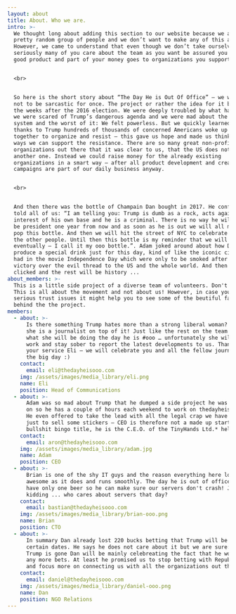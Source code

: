```yaml
---
layout: about
title: About. Who we are.
intro: >-
  We thought long about adding this section to our website because we are just a
  pretty random group of people and we don’t want to make any of this about us.
  However, we came to understand that even though we don’t take ourselves very
  seriously many of you care about the team as you want be assured you get a
  good product and part of your money goes to organizations you support. 


  <br>


  So here is the short story about “The Day He is Out Of Office” – we will try
  not to be sarcastic for once. The project or rather the idea for it began in
  the weeks after the 2016 election. We were deeply troubled by what happened,
  we were scared of Trump’s dangerous agenda and we were mad about the rigged
  system and the worst of it: We felt powerless. But we quickly learned that
  thanks to Trump hundreds of thousands of concerned Americans woke up and came
  together to organize and resist – this gave us hope and made us think about
  ways we can support the resistance. There are so many great non-profit
  organizations out there that it was clear to us, that the US does not need
  another one. Instead we could raise money for the already existing
  organizations in a smart way – after all product development and creating
  campaigns are part of our daily business anyway. 


  <br>


  And then there was the bottle of Champain Dan bought in 2017. He confidently
  told all of us: “I am telling you: Trump is dumb as a rock, acts against the
  interest of his own base and he is a criminal. There is no way he will still
  be president one year from now and as soon as he is out we will all meet to
  pop this bottle. And then we will hit the street of NYC to celebrate with all
  the other people. Until then this bottle is my reminder that we will win
  eventually – I call it my ooo bottle.”. Adam joked around about how Dan should
  produce a special drink just for this day, kind of like the iconic cigars they
  had in the movie Independence Day which were only to be smoked after the
  victory over the evil thread to the US and the whole world. And then it
  clicked and the rest will be history ...
about_members: >-
  This is a little side project of a diverse team of volunteers. Don't forget:
  This is all about the movement and not about us! However, in case you have
  serious trust issues it might help you to see some of the beutiful faces
  behind the the project.
members:
  - about: >-
      Is there something Trump hates more than a strong liberal woman? Yes, if
      she is a journalist on top of it! Just like the rest on the team she knows
      what she will be doing the day he is #ooo … unfortunately she will have to
      work and stay sober to report the latest developments to us. Thanks for
      your service Eli – we will celebrate you and all the fellow journalists on
      the big day :)
    contact:
      email: eli@thedayheisooo.com
    img: /assets/images/media_library/eli.png
    name: Eli
    position: Head of Communications
  - about: >-
      Adam was so mad about Trump that he dumped a side project he was working
      on so he has a couple of hours each weekend to work on thedayheisooo.com.
      He even offered to take the lead with all the legal crap we have to do
      just to sell some stickers – CEO is therefore not a made up startup
      bullshit bingo title, he is the C.E.O. of the TinyHands Ltd.* hell yeah!
    contact:
      email: aron@thedayheisooo.com
    img: /assets/images/media_library/adam.jpg
    name: Adam
    position: CEO
  - about: >-
      Brian is one of the shy IT guys and the reason everything here looks as
      awesome as it does and runs smoothly. The day he is out of office he will
      have only one beer so he can make sure our servers don't crash! Just
      kidding ... who cares about servers that day?
    contact:
      email: bastian@thedayheisooo.com
    img: /assets/images/media_library/brian-ooo.png
    name: Brian
    position: CTO
  - about: >-
      In summary Dan already lost 220 bucks betting that Trump will be #ooo by
      certain dates. He says he does not care about it but we are sure: When
      Trump is gone Dan will be mainly celebreating the fact that he won't lose
      any more bets. At least he promised us to stop betting with Republicans
      and focus more on connecting us with all the organizations out there.
    contact:
      email: daniel@thedayheisooo.com
    img: /assets/images/media_library/daniel-ooo.png
    name: Dan
    position: NGO Relations
---
```


